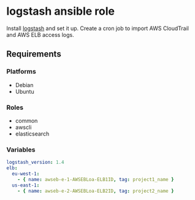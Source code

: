 logstash ansible role
=====================

Install [logstash]() and set it up. Create a cron job to import AWS CloudTrail and AWS ELB access logs.

Requirements
------------

### Platforms

- Debian
- Ubuntu

### Roles

- common
- awscli
- elasticsearch

### Variables

```yaml
logstash_version: 1.4
elb:
  eu-west-1:
    - { name: awseb-e-1-AWSEBLoa-ELB1ID, tag: project1_name }
  us-east-1:
    - { name: awseb-e-2-AWSEBLoa-ELB2ID, tag: project2_name }
```